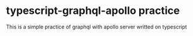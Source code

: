 # typescript-graphql-apollo practice

This is a simple practice of graphql with apollo server writted on typescript
